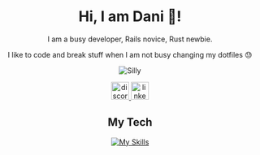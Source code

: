   <h1 align="center">Hi, I am Dani 👋!</h2>
  
  <div align="center">
  
  I am a busy developer, Rails novice, Rust newbie.
  
  
  I like to code and break stuff when I am not busy changing my dotfiles 😓
    
![Silly](https://github.com/user-attachments/assets/f9b55492-25f4-45e2-8caa-799ed042f89d)

<div>
  <div align="center">
    <a href="https://discordapp.com/users/456151064484249612">
      <img src="https://img.shields.io/static/v1?message=Discord&logo=discord&label=&color=7289DA&logoColor=white&labelColor=&style=for-the-badge" height="35" alt="discord logo"  />
    </a>
    <a href="https://www.linkedin.com/in/daniel-bengl-aa5225221/">
      <img src="https://img.shields.io/static/v1?message=LinkedIn&logo=linkedin&label=&color=0077B5&logoColor=white&labelColor=&style=for-the-badge" height="35" alt="linkedin logo"  />
    </a>
  </div>
</div>
  
  ## My Tech
  
  
  [![My Skills](https://skillicons.dev/icons?i=apple,arch,astro,atom,bash,bevy,bitbucket,blender,bootstrap,bun,css,devto,discord,git,github,githubactions,graphql,heroku,html,java,js,jest,jquery,latex,less,linux,lua,md,mysql,neovim,nix,nodejs,notion,npm,obsidian,p5js,php,postgres,postman,rails,react,redis,regex,ruby,rust,sass,spring,sqlite,stackoverflow,selenium,sentry,tailwind,threejs,ts,vim,vite,vitest,vscode,vue,wasm,&perline=10)](https://skillicons.dev)

</div>


